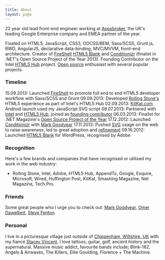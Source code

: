 ```yaml
---
title: About
layout: page
---
```


22 year old lead front-end engineer working at [Appsbroker](//www.appsbroker.com), the UK's leading Google Enterprise company and EMEA partner of the year.

Fixated on HTML5, JavaScript, CSS3, OOCSS/BEM, Sass/SCSS, Grunt.js, RWD, AngularJS, declarative data-binding, MVC/MVVM, front-end architecture. Creator of [FireShell](//getfireshell.com) [HTML5 Blank](//html5blank.com) and [Conditionizr](//conditionizr.com) (finalist in .NET's Open Source Project of the Year 2013). Founding Contributor on the Intel [HTML5 Hub](//html5hub.com) project. [Open source](//github.com/toddmotto) enthusiast with several popular projects.

### Timeline
15.09.2013: Launched [FireShell](//getfireshell.com) to promote full end to end HTML5 developer workflow with Sass/SCSS and Grunt
09.09.2013: Developed [Rolling Stone's](//rollingstone.com/feature/the-geeks-on-the-frontlines) HTML5 experience as part of Intel's HTML5 Hub
02.09.2013: [KitKat.com](//kitkat.com) Android launch used my JavaScript SVG script
08.07.2013: Partnered with [Intel](//intel.com) and [HTML5 Hub](//html5hub.com), joined as [founding contributor](//html5hub.com/developers)
06.03.2013: Finalist for .NET Magazine's [Open Source Project of the Year](//www.creativebloq.com/design/net-awards-2013-open-source-project-year-4132975)
17.12.2012: Launched [Conditionizr](//conditionizr.com) with [Mark Goodyear](//markgoodyear.com)
17.11.2012: Pushed [SVG](//toddmotto.com/mastering-svg-use-for-a-retina-web-fallbacks-with-png-script) usage on the web to raise awareness, led to great adoption and [refinement](//toddmotto.com/revisiting-svg-workflow-for-performance-and-progressive-development-with-transparent-data-uris)
09.16.2012: Launched [HTML5 Blank](//html5blank.com) for WordPress, recognised by Adobe

### Recognition
Here's a few brands and companies that have recognised or utilised my work in the web industry:

- Rolling Stone, Intel, Adobe, HTML5 Hub, AppendTo, Google, Esquire, Microsoft, Wired, Huffington Post, KitKat, Smashing Magazine, Net Magazine, Tech.Pro.

### Friends
Some great people who I urge you to check out:
[Mark Goodyear](//markgoodyear.com), [Omer Dawelbeit](//dawelbeit.info), [Steve Fenton](//stevefenton.co.uk).

### Personal
I live in a picturesque village just outside of [Chippenham, Wiltshire, UK](//maps.google.co.uk/maps?q=Chippenham+Wiltshire+UK) with my fiancé [Stacey Vincent](//twitter.com/StaceyLVincent). I love tattoos, guitar, golf, ancient history and the supernatural. Massive music addict, favourite bands include; Blink-182, Angels &amp; Airwaves, The Killers, Ellie Goulding, Florence + The Machine.